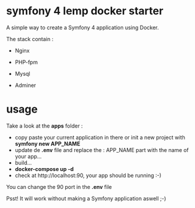 # symfony 4 lemp docker starter


A simple way to create a Symfony 4 application using Docker.

The stack contain :

 - Nginx

 - PHP-fpm

 - Mysql

 - Adminer

# usage

Take a look at the __apps__ folder :
 - copy paste your current application in there or init a new project with __symfony new APP_NAME__
 - update de __.env__ file and replace the : APP_NAME part with the name of your app...
 - build...
 - __docker-compose up -d__ 
 - check at http://localhost:90, your app should be running :-)
 
You can change the 90 port in the __.env__ file



Psst! It will work without making a Symfony application aswell ;-)



